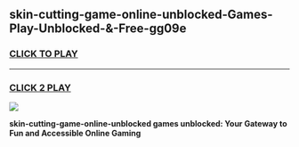 
## skin-cutting-game-online-unblocked-Games-Play-Unblocked-&-Free-gg09e
<h3>
<a href="https://premium76.site?title=skin-cutting-game-online-unblocked&ref=24A">CLICK TO PLAY</a></h3>
<hr>

<h3>
<a href="https://premium76.site?title=skin-cutting-game-online-unblocked&ref=24A">CLICK 2 PLAY</a>
  
</h3>

<a href="https://premium76.site?title=skin-cutting-game-online-unblocked&ref=24A"><img src="https://clearcache.store/games.png"></a>


**skin-cutting-game-online-unblocked games unblocked: Your Gateway to Fun and Accessible Online Gaming**
